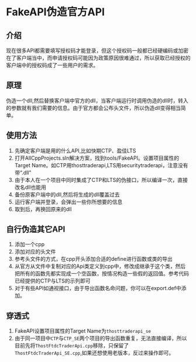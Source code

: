 # FakeAPI伪造官方API

## 介绍
现在很多API都需要填写授权码才能登录，但这个授权码一般都已经硬编码或加密在了客户端当中，而申请授权码可能因为政策原因很难通过，所以获取已经授权的客户端中的授权码成了一些用户的需求。

## 原理
伪造一个dll,然后替换客户端中官方的dll，当客户端运行时调用伪造的dll时，转入的参数就有我们需要的信息。由于官方都会公布头文件，所以伪造dll变得相当简单。

## 使用方法
1. 先确定客户端是用的什么API,比如快期CTP、盈佳LTS
2. 打开AllCppProjects.sln解决方案，找到tools/FakeAPI。设置项目属性的Target Name。如CTP用thosttraderapi,LTS用securitytraderapi，注意没有带“.dll”
3. 由于本人在一个项目中同时集成了CTP和LTS的伪接口，所以编译一次，直接改名dll也能用
4. 备份原客户端中的dll,然后将生成的dll覆盖过去
5. 运行客户端并登录，会弹出一些你所想要的信息
6. 取到后，再换回原来的dll

## 自行伪造其它API
1. 添加一个cpp
2. 添加对应的头文件
3. 参考头文件的方式，在cpp开头添加合适的define进行函数或类的导出
4. 从官方从文件中复制对应的Api类定义到cpp中，修改成继承于这个类，然后把所有的函数先都实现成一个空函数，按情况构造一些假的返回值。参考代码已经提供的CTP与LTS的示列即可
5. 对于有些API如通视接口，由于导出函数名命问题，你可以在export.def中添加。

## 穿透式
1. FakeAPI设置项目属性的Target Name为`thosttraderapi_se`
2. 由于同一项目中`CTP`与`CTP_SE`两个项目的导出函数重复，无法直接编译，所以目前先将`ThostFtdcTraderApi.cpp`移除，只保留了`ThostFtdcTraderApi_SE.cpp`,如果还想使用老版本，反过来操作即可。


